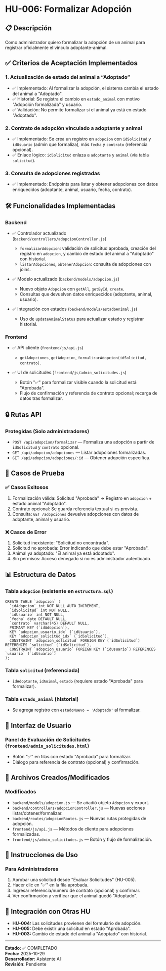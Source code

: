 # HU-006: Formalizar Adopción

## 📋 Descripción
Como administrador quiero formalizar la adopción de un animal para registrar oficialmente el vínculo adoptante-animal.

## ✅ Criterios de Aceptación Implementados

### 1. Actualización de estado del animal a “Adoptado”
- ✅ Implementado: Al formalizar la adopción, el sistema cambia el estado del animal a "Adoptado".
- ✅ Historial: Se registra el cambio en `estado_animal` con motivo "Adopción formalizada" y usuario.
- ✅ Validación: No permite formalizar si el animal ya está en estado "Adoptado".

### 2. Contrato de adopción vinculado a adoptante y animal
- ✅ Implementado: Se crea un registro en `adopcion` con `idSolicitud` y `idUsuario` (admin que formaliza), más `fecha` y `contrato` (referencia opcional).
- ✅ Enlace lógico: `idSolicitud` enlaza a `adoptante` y `animal` (vía tabla `solicitud`).

### 3. Consulta de adopciones registradas
- ✅ Implementado: Endpoints para listar y obtener adopciones con datos enriquecidos (adoptante, animal, usuario, fecha, contrato).

## 🛠️ Funcionalidades Implementadas

### Backend
- ✅ Controlador actualizado (`backend/controllers/adopcionController.js`)
  - `formalizarAdopcion`: validación de solicitud aprobada, creación del registro en `adopcion`, y cambio de estado del animal a "Adoptado" con historial.
  - `listarAdopciones`, `obtenerAdopcion`: consulta de adopciones con joins.

- ✅ Modelo actualizado (`backend/models/adopcion.js`)
  - Nuevo objeto `Adopcion` con `getAll`, `getById`, `create`.
  - Consultas que devuelven datos enriquecidos (adoptante, animal, usuario).

- ✅ Integración con estados (`backend/models/estadoAnimal.js`)
  - Uso de `updateAnimalStatus` para actualizar estado y registrar historial.

### Frontend
- ✅ API cliente (`frontend/js/api.js`)
  - `getAdopciones`, `getAdopcion`, `formalizarAdopcion(idSolicitud, contrato)`.

- ✅ UI de solicitudes (`frontend/js/admin_solicitudes.js`)
  - Botón "✅" para formalizar visible cuando la solicitud está "Aprobada".
  - Flujo de confirmación y referencia de contrato opcional; recarga de datos tras formalizar.

## 🔒 Rutas API

### Protegidas (Solo administradores)
- `POST /api/adopcion/formalizar` — Formaliza una adopción a partir de `idSolicitud` y `contrato` opcional.
- `GET /api/adopcion/adopciones` — Listar adopciones formalizadas.
- `GET /api/adopcion/adopciones/:id` — Obtener adopción específica.

## 🧪 Casos de Prueba

### ✅ Casos Exitosos
1. Formalización válida: Solicitud "Aprobada" → Registro en `adopcion` + estado animal "Adoptado".
2. Contrato opcional: Se guarda referencia textual si es provista.
3. Consulta: `GET /adopciones` devuelve adopciones con datos de adoptante, animal y usuario.

### ❌ Casos de Error
1. Solicitud inexistente: "Solicitud no encontrada".
2. Solicitud no aprobada: Error indicando que debe estar "Aprobada".
3. Animal ya adoptado: "El animal ya está adoptado".
4. Sin permisos: Acceso denegado si no es administrador autenticado.

## 📊 Estructura de Datos

### Tabla `adopcion` (existente en `estructura.sql`)
```
CREATE TABLE `adopcion` (
  `idAdopcion` int NOT NULL AUTO_INCREMENT,
  `idSolicitud` int NOT NULL,
  `idUsuario` int NOT NULL,
  `fecha` date DEFAULT NULL,
  `contrato` varchar(45) DEFAULT NULL,
  PRIMARY KEY (`idAdopcion`),
  KEY `adopcion_usuario_idx` (`idUsuario`),
  KEY `adopcion_solicitud_idx` (`idSolicitud`),
  CONSTRAINT `adopcion_solicitud` FOREIGN KEY (`idSolicitud`) REFERENCES `solicitud` (`idSolicitud`),
  CONSTRAINT `adopcion_usuario` FOREIGN KEY (`idUsuario`) REFERENCES `usuario` (`idUsuario`)
);
```

### Tabla `solicitud` (referenciada)
- `idAdoptante`, `idAnimal`, `estado` (requiere estado "Aprobada" para formalizar).

### Tabla `estado_animal` (historial)
- Se agrega registro con `estadoNuevo = 'Adoptado'` al formalizar.

## 🎨 Interfaz de Usuario

### Panel de Evaluación de Solicitudes (`frontend/admin_solicitudes.html`)
- Botón "✅" en filas con estado "Aprobada" para formalizar.
- Diálogo para referencia de contrato (opcional) y confirmación.

## 📁 Archivos Creados/Modificados

### Modificados
- `backend/models/adopcion.js` — Se añadió objeto `Adopcion` y export.
- `backend/controllers/adopcionController.js` — Nuevas acciones listar/obtener/formalizar.
- `backend/routes/adopcionRoutes.js` — Nuevas rutas protegidas de adopción.
- `frontend/js/api.js` — Métodos de cliente para adopciones formalizadas.
- `frontend/js/admin_solicitudes.js` — Botón y flujo de formalización.

## 🚀 Instrucciones de Uso

### Para Administradores
1. Aprobar una solicitud desde "Evaluar Solicitudes" (HU-005).
2. Hacer clic en "✅" en la fila aprobada.
3. Ingresar referencia/numero de contrato (opcional) y confirmar.
4. Ver confirmación y verificar que el animal quedó "Adoptado".

## 🔄 Integración con Otras HU
- **HU-004:** Las solicitudes provienen del formulario de adopción.
- **HU-005:** Debe existir una solicitud en estado "Aprobada".
- **HU-003:** Cambio de estado del animal a "Adoptado" con historial.

---

**Estado:** ✅ COMPLETADO  
**Fecha:** 2025-10-29  
**Desarrollador:** Asistente AI  
**Revisión:** Pendiente

